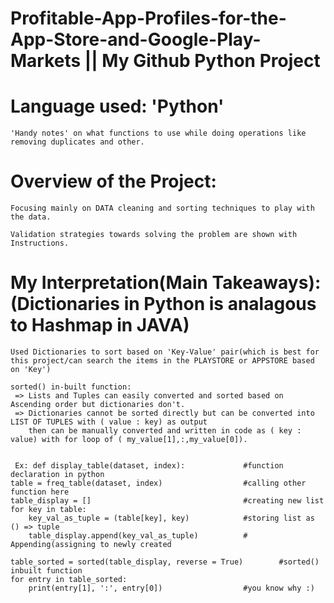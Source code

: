 # Profitable-App-Profiles-for-the-App-Store-and-Google-Play-Markets || My Github Python Project
# Language used: 'Python'
    'Handy notes' on what functions to use while doing operations like removing duplicates and other.
# Overview of the Project: 
    Focusing mainly on DATA cleaning and sorting techniques to play with the data.

    Validation strategies towards solving the problem are shown with Instructions.

# My Interpretation(Main Takeaways): (Dictionaries in Python is analagous to Hashmap in JAVA)
    Used Dictionaries to sort based on 'Key-Value' pair(which is best for this project/can search the items in the PLAYSTORE or APPSTORE based on 'Key')

    sorted() in-built function:
     => Lists and Tuples can easily converted and sorted based on Ascending order but dictionaries don't.
     => Dictionaries cannot be sorted directly but can be converted into LIST OF TUPLES with ( value : key) as output 
        then can be manually converted and written in code as ( key : value) with for loop of ( my_value[1],:,my_value[0]).
     
     
     Ex: def display_table(dataset, index):             #function declaration in python
    table = freq_table(dataset, index)                  #calling other function here
    table_display = []                                  #creating new list
    for key in table:
        key_val_as_tuple = (table[key], key)            #storing list as () => tuple
        table_display.append(key_val_as_tuple)          # Appending(assigning to newly created
        
    table_sorted = sorted(table_display, reverse = True)        #sorted() inbuilt function
    for entry in table_sorted:
        print(entry[1], ':', entry[0])                  #you know why :)
